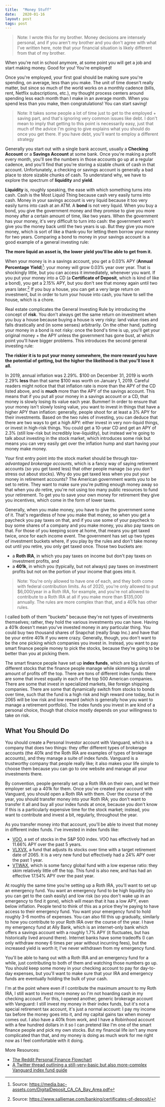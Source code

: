 ```yaml
---
title:  "Money Stuff"
date:   2020-01-16
layout: post
tags: post
---
```


> Note: I wrote this for my brother. Money decisions are intensely personal, and if you aren't my brother and you don't agree with what I've written here, note that your financial situation is likely different from that of my brother.

When you're not in school anymore, at some point you will get a job and start making money. Good for you! You're employed!

Once you're employed, your first goal should be making sure you're spending, on average, less than you make. The unit of time doesn't really matter, but since so much of the world works on a monthly cadence (bills, rent, Netflix subscriptions, etc.), my thought process centers around spending less each month than I make in an average month. When you spend less than you make, then congratulations! You can start saving!

> Note: It takes some people a lot of time just to get to the employed + saving part, and that's ignoring very common issues like debt. I don't mean to imply that getting to this point is necessarily easy, just that much of the advice I'm going to give explains what you should do once you get there. If you have debt, you'll want to employ a different strategy 

Generally you start out with a single bank account, usually a **Checking Account** or a **Savings Account** at some bank. Once you're making a profit every month, you'll see the numbers in those accounts go up at a regular cadence, and you'll find that you're storing a sizable chunk of cash in that account. Unfortunately,  a checking or savings account is generally a bad place to store sizable chunks of cash. To understand why, we have to explore the spectrum of **liquidity** and **yield**.

<!-- more -->

**Liquidity** is, roughly speaking, the ease with which something turns into cash. Cash is the Most Liquid Thing because cash very easily turns into cash. Money in your savings account is very liquid because it too very easily turns into cash at an ATM. A **bond** is not very liquid. When you buy a bond, you give the government money and they promise to give you more money after a certain amount of time, like two years. When the government has your money, it's very difficult to turn into cash: the government won't give you the money back until the two years is up. But they give you more money, which is sort of like a thank-you for letting them borrow your money for two years. Comparing a bond to money in your savings account is a good example of a general investing rule:

**The more liquid an asset is, the lower yield you'll be able to get from it.**

When your money is in a savings account, you get a 0.03% APY (**Annual Percentage Yield**)[^1]: your money will grow 0.03% year over year. That is shockingly little, but you can access it immediately, whenever you want. If you put your money into a CD (a **Certificate of Deposit**, which is kind of like a bond), you get a 2.15% APY, but you don't see that money again until two years later.[^2] If you buy a house, you can get a very large return on investment, but in order to turn your house into cash, you have to sell the house, which is a chore.

Real estate complicates the General Investing Rule by introducing the concept of **risk**. You don't always get the same return on investment when you buy a house because buying a house is very risky: land value rises and falls drastically and (in some senses) arbitrarily. On the other hand, putting your money in a bond is not risky: once the bond's time is up, you'll get your original money + the APY unless the government has gone bust, at which point you'll have bigger problems. This introduces the second general investing rule:

**The riskier it is to put your money somewhere, the more reward you have the potential of getting, but the higher the likelihood is that you'll lose it all.**

 In 2019, annual inflation was 2.29%. $100 on December 31, 2019 is worth 2.29% **less** than that same $100 was worth on January 1, 2019. Careful readers might notice that that inflation rate is more than the APY of the CD listed above, and is **much** more than the APY of the savings account. This means that if you put all your money in a savings account or a CD, that money is slowly losing its value each year. Bummer! In order to ensure that your money isn't slowly losing value, you want to invest in things that have a higher APY than inflation: generally, people shoot for at least a 3% APY for their investments. Based on the two rules of investing, you can deduce that there are two ways to get a high APY: either invest in very non-liquid things, or invest in high-risk things. You could get a 10-year CD and get an APY of 2.3% (still low-risk but incredibly low-liquidity), but instead we're going to talk about investing in the stock market, which introduces some risk but means you can very easily get over the inflation hump and start having your money make money.

Your first entry point into the stock market should be through _tax-advantaged brokerage accounts_, which is a fancy way of saying retirement accounts (so you get taxed less) that other people manage (so you don't stress out about stocks). Why do you get taxed less when you put your money in retirement accounts? The American government wants you to be set to retire. They want to make sure you're putting enough money away so that when you _do_ retire, you're not using too many public resources to fund your retirement. To get you to save your own money for retirement they give you incentives, which come in the form of lower taxes.

Generally, when you make money, you have to give the government some of it. That's regardless of how you make that money, so when you get a paycheck you pay taxes on that, and if you use some of your paycheck to buy some shares of a company and you make money, you also pay taxes on that. For those of you keeping score at home, that means you get taxed twice, once for each income event. The government has set up two types of investment buckets where, if you play by the rules and don't take money out until you retire, you only get taxed once. Those two buckets are:

- a **Roth IRA**, in which you pay taxes on income but don't pay taxes on investment profits, and
- a **401k**, in which you (typically, but not always) pay taxes on investment profits but not on the portion of your income that goes into it.

> Note: You're only allowed to have one of each, and they both come with federal contribution limits. As of 2020, you're only allowed to put $6,000/year in a Roth IRA, for example, and you're not allowed to contribute to a Roth IRA at all if you make more than $135,000 annually. The rules are more complex than that, and a 401k has other rules.

I called both of them "buckets" because they're not types of investments themselves; rather, they hold the various investments you can have. Having a 401k doesn't mean you've invested money in any particular thing. You could buy two thousand shares of Snapchat (really Snap Inc.) and have that be your entire 401k if you were crazy. Generally, though, you don't want to be the one picking which companies you invest in. Instead, you want to pay smart finance people money to pick the stocks, because they're going to be better than you at picking them. 

The smart finance people have set up **index funds**, which are big slurries of different stocks that the finance people manage while skimming a small amount of profits off the top. There are tons of different index funds: there are some that invest equally in each of the top 500 American companies. There are some that invest in specialized markets, like foreign shipping companies. There are some that dynamically switch from stocks to bonds over time, such that the fund is a high risk and high reward one today, but in 2065 will be low risk and low reward (which is generally how you want to manage a retirement portfolio). The index funds you invest in are kind of a personal choice, though that choice mostly depends on your willingness to take on risk.

## What You Should Do

You should create a Personal Investor account with Vanguard, which is a company that does two things: they offer different types of brokerage accounts (the 401k and the Roth IRA are examples of types of brokerage accounts), and they manage a suite of index funds. Vanguard is a trustworthy company that people really like; it also makes your life simple to choose them because you can go to one website and manage all your investments there. 

By convention, people generally set up a Roth IRA on their own, and let their employer set up a 401k for them. Once you've created your account with Vanguard, you should open a Roth IRA with them. Over the course of the year, you should transfer money into your Roth IRA; you don't want to transfer it all and buy all your index funds at once, because you don't know if this is a particularly expensive time for the stock market; instead, you want to contribute and invest a bit, regularly, throughout the year. 

As you transfer money into that account, you'll be able to invest that money in different index funds. I've invested in index funds like:

- [VOO](https://investor.vanguard.com/etf/profile/VOO), a set of stocks in the S&P 500 index. VOO has effectively had an 11.66% APY over the past 5 years.
- [VLXVX](https://investor.vanguard.com/mutual-funds/profile/VLXVX), a fund that adjusts its stocks over time with a target retirement date of 2065. It is a very new fund but effectively had a 24% APY over the past 1 year.
- [VTWAX](https://investor.vanguard.com/mutual-funds/profile/VTWAX), which is some fancy global fund with a low expense ratio: they skim relatively little off the top. This fund is also new, and has had an effective 17.54% APY over the past year.

At roughly the same time you're setting up a Roth IRA, you'll want to set up an emergency fund. You want an emergency fund to be high liquidity (so you can get to the cash easily) and low risk (so you don't wake up in an emergency to find it gone), which will mean that it has a low APY, even below inflation. People tend to think of this as a price they're paying to have access to their emergency fund. You want your emergency fund to hold roughly 3-6 months of expenses. You can also fill this up gradually, similarly to how you contribute to your Roth IRA over the course of the year. I have my emergency fund at Ally Bank, which is an internet-only bank which offers a savings account with a roughly 1.7% APY (it fluctuates, but has historically lived around there). Internet banks have some tradeoffs (I can only withdraw money 6 times per year without incurring fees), but the increased yield is worth it; I've never withdrawn from my emergency fund.

You'll be able to hang out with a Roth IRA and an emergency fund for a while, just contributing to both of them and watching those numbers go up. You should keep some money in your checking account to pay for day-to-day expenses, but you'll want to make sure that your IRA and emergency funds are eventually holding the bulk of your cash.

I'm at the point where even if I contribute the maximum amount to my Roth IRA, I still want to invest more money so I'm not hoarding cash in my checking account. For this, I opened another, generic brokerage account with Vanguard: I still invest my money in their index funds, but it's not a special retirement tax account, it's just a normal account: I pay my income tax before the money goes into it, and my capital gains tax when money comes out. I also have a 401k from work, and I have a Robinhood account with a few hundred dollars in it so I can pretend like I'm one of the smart finance people and pick my own stocks. But my financial life isn't any more complicated than that, and my money is doing as much work for me right now as I feel comfortable with it doing.

More Resources:
- [The Reddit Personal Finance Flowchart](https://i.imgur.com/lSoUQr2.png)
- [A Twitter thread outlining a still-very-basic but also more-complex Vanguard index fund guide](https://twitter.com/bdc/status/1204468710645235713)

[^1]: Source: <https://media.bac-assets.com/DigitalDeposit_CA_CA_Bay_Area.pdf>
[^2]: Source: <https://www.salliemae.com/banking/certificates-of-deposit/>